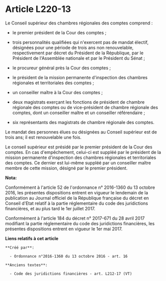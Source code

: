 # Article L220-13

Le Conseil supérieur des chambres régionales des comptes comprend :

- le premier président de la Cour des comptes ;

- trois personnalités qualifiées qui n'exercent pas de mandat électif, désignées pour une période de trois ans non
renouvelable, respectivement par décret du Président de la République, par le Président de l'Assemblée nationale et par le
Président du Sénat ;

- le procureur général près la Cour des comptes ;

- le président de la mission permanente d'inspection des chambres régionales et territoriales des comptes ;

- un conseiller maître à la Cour des comptes ;

- deux magistrats exerçant les fonctions de président de chambre  régionale des comptes ou de vice-président de chambre
régionale des  comptes, dont un conseiller maître et un conseiller référendaire ;

- six représentants des magistrats de chambre régionale des comptes.

Le mandat des personnes élues ou désignées au Conseil supérieur est de trois ans; il est renouvelable une fois.

Le conseil supérieur est présidé par le premier président de la Cour des comptes. En cas d'empêchement, celui-ci est suppléé
par le président de la mission permanente d'inspection des chambres régionales et territoriales des comptes. Ce dernier est
lui-même suppléé par un conseiller maître membre de cette mission, désigné par le premier président.

**Nota:**

Conformément à l'article 52 de l'ordonnance n° 2016-1360 du 13 octobre 2016, les présentes dispositions entrent en vigueur le
lendemain de la publication au Journal officiel de la République française du décret en Conseil d'Etat relatif à la partie
réglementaire du code des juridictions financières, et au plus tard le 1er juillet 2017.

Conformément à l'article 184 du décret n° 2017-671 du 28 avril 2017 modifiant la partie réglementaire du code des
juridictions financières, les présentes dispositions entrent en vigueur le 1er mai 2017.

**Liens relatifs à cet article**

	**Créé par**:

	  - Ordonnance n°2016-1360 du 13 octobre 2016 - art. 16

	**Anciens textes**:

	  - Code des juridictions financières - art. L212-17 (VT)
